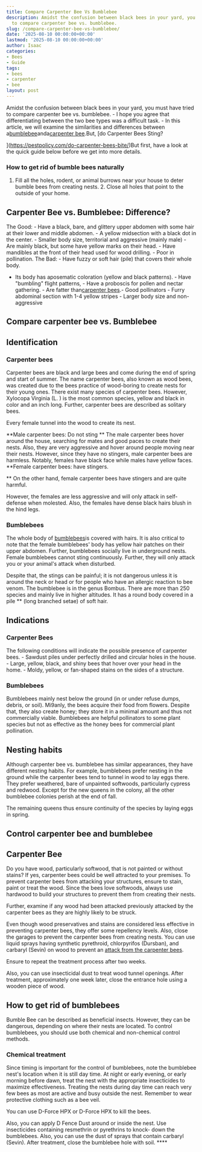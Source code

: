```yaml
---
title: Compare Carpenter Bee Vs Bumblebee
description: Amidst the confusion between black bees in your yard, you must have tried
  to compare carpenter bee vs. bumblebee.
slug: /compare-carpenter-bee-vs-bumblebee/
date: '2025-08-10 00:00:00+00:00'
lastmod: '2025-08-10 00:00:00+00:00'
author: Isaac
categories:
- Bees
- Guide
tags:
- bees
- carpenter
- bee
layout: post
---
```

Amidst the confusion between black bees in your yard, you must have tried to compare carpenter bee vs. bumblebee. - I hope you agree that differentiating between the two bee types was a difficult task. - In this article, we will examine the similarities and differences between a[bumblebee](https://en.wikipedia.org/wiki/Bumblebee)anda[carpenter bee](https://en.wikipedia.org/wiki/Carpenter_bee).But, [do Carpenter Bees Sting?

](https://pestpolicy.com/do-carpenter-bees-bite/)But first, have a look at the quick guide below before we get into more details.

###  How to get rid of bumble bees naturally

1. Fill all the holes, rodent, or animal burrows near your house to deter bumble bees from creating nests. 2. Close all holes that point to the outside of your home.

##  Carpenter Bee vs. Bumblebee: Difference?

The Good: - Have a black, bare, and glittery upper abdomen with some hair at their lower and middle abdomen. - A yellow midsection with a black dot in the center. - Smaller body size, territorial and aggressive (mainly male) - Are mainly black, but some have yellow marks on their head. - Have mandibles at the front of their head used for wood drilling. - Poor in pollination. The Bad: - Have fuzzy or soft hair (pile) that covers their whole body.

- Its body has aposematic coloration (yellow and black patterns). - Have "bumbling" flight patterns, - Have a proboscis for pollen and nectar gathering. - Are fatter than[carpenter bees](https://pestpolicy.com/best-carpenter-bee-traps/).- Good pollinators - Furry abdominal section with 1-4 yellow stripes - Larger body size and non-aggressive

##  Compare carpenter bee vs. Bumblebee

##

##  Identification

###  Carpenter bees

Carpenter bees are black and large bees and come during the end of spring and start of summer. The name carpenter bees, also known as wood bees, was created due to the bees practice of wood-boring to create nests for their young ones. There exist many species of carpenter bees. However, Xylocopa Virginia (L. ) is the most common species, yellow and black in color and an inch long. Further, carpenter bees are described as solitary bees.

Every female tunnel into the wood to create its nest.

**Male carpenter bees: Do not sting ** The male carpenter bees hover around the house, searching for mates and good paces to create their nests. Also, they are very aggressive and hover around people moving near their nests. However, since they have no stingers, male carpenter bees are harmless. Notably, females have black face while males have yellow faces. **Female carpenter bees: have stingers.

** On the other hand, female carpenter bees have stingers and are quite harmful.

However, the females are less aggressive and will only attack in self-defense when molested. Also, the females have dense black hairs blush in the hind legs.

###  Bumblebees

The whole body of [bumblebees](https://en.wikipedia.org/wiki/Bumblebee)is covered with hairs. It is also critical to note that the female bumblebees' body has yellow hair patches on their upper abdomen. Further, bumblebees socially live in underground nests. Female bumblebees cannot sting continuously. Further, they will only attack you or your animal's attack when disturbed.

Despite that, the stings can be painful; it is not dangerous unless it is around the neck or head or for people who have an allergic reaction to bee venom. The bumblebee is in the genus Bombus. There are more than 250 species and mainly live in higher altitudes. It has a round body covered in a pile ** (long branched setae) of soft hair.

##  Indications

###  Carpenter Bees

The following conditions will indicate the possible presence of carpenter bees. - Sawdust piles under perfectly drilled and circular holes in the house. - Large, yellow, black, and shiny bees that hover over your head in the home. - Moldy, yellow, or fan-shaped stains on the sides of a structure.

###  Bumblebees

Bumblebees mainly nest below the ground (in or under refuse dumps, debris, or soil). Mi9anly, the bees acquire their food from flowers. Despite that, they also create honey; they store it in a minimal amount and thus not commercially viable. Bumblebees are helpful pollinators to some plant species but not as effective as the honey bees for commercial plant pollination.

##  Nesting habits

Although carpenter bee vs. bumblebee has similar appearances, they have different nesting habits. For example, bumblebees prefer nesting in the ground while the carpenter bees tend to tunnel in wood to lay eggs there. They prefer weathered, bare of unpainted softwoods, particularly cypress and redwood. Except for the new queens in the colony, all the other bumblebee colonies perish at the end of fall.

The remaining queens thus ensure continuity of the species by laying eggs in spring.

##  Control carpenter bee and bumblebee

##  Carpenter Bee

Do you have wood, particularly softwood, that is not painted or without stains? If yes, carpenter bees could be well attracted to your premises. To prevent carpenter bees from attacking your structures, ensure to stain, paint or treat the wood. Since the bees love softwoods, always use hardwood to build your structures to prevent them from creating their nests.

Further, examine if any wood had been attacked previously attacked by the carpenter bees as they are highly likely to be struck.

Even though wood preservatives and stains are considered less effective in preventing carpenter bees, they offer some repellency levels. Also, close the garages to prevent the carpenter bees from creating nests. You can use liquid sprays having synthetic pyrethroid, chlorpyrifos (Dursban), and carbaryl (Sevin) on wood to prevent an [attack from the carpenter bees](https://pestpolicy.com/do-carpenter-bees-bite/).

Ensure to repeat the treatment process after two weeks.

Also, you can use insecticidal dust to treat wood tunnel openings. After treatment, approximately one week later, close the entrance hole using a wooden piece of wood.

##  How to get rid of bumblebees

Bumble Bee can be described as beneficial insects. However, they can be dangerous, depending on where their nests are located. To control bumblebees, you should use both chemical and non-chemical control methods.

###  Chemical treatment

Since timing is important for the control of bumblebees, note the bumblebee nest's location when it is still day time. At night or early evening, or early morning before dawn, treat the nest with the appropriate insecticides to maximize effectiveness. Treating the nests during day time can reach very few bees as most are active and busy outside the nest. Remember to wear protective clothing such as a bee veil.

You can use D-Force HPX or D-Force HPX to kill the bees.

Also, you can apply D Fence Dust around or inside the nest. Use insecticides containing resmethrin or pyrethrins to knock- down the bumblebees. Also, you can use the dust of sprays that contain carbaryl (Sevin). After treatment, close the bumblebee hole with soil. ****